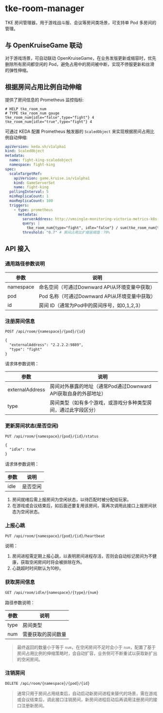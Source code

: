 # tke-room-manager

TKE 房间管理器，用于游戏战斗服、会议等房间类场景，可支持单 Pod 多房间的管理。

## 与 OpenKruiseGame 联动

对于游戏场景，可自动联动 OpenKruiseGame，在业务发版更新或缩容时，优先删除所有房间都空闲的 Pod，避免占用中的房间被中断，实现不停服更新和丝滑的弹性伸缩。

## 根据房间占用比例自动伸缩

提供了房间信息的 Prometheus 监控指标:

```promql
# HELP tke_room_num
# TYPE tke_room_num gauge
tke_room_num{idle="false",type="fight"} 4
tke_room_num{idle="true",type="fight"} 4
```

可通过 KEDA 配置 Prometheus 触发器的 `ScaledObject` 来实现根据房间占用比例自动伸缩:

```yaml
apiVersion: keda.sh/v1alpha1
kind: ScaledObject
metadata:
  name: fight-king-scaledobject
  namespace: fight-king
spec:
  scaleTargetRef:
    apiVersion: game.kruise.io/v1alpha1
    kind: GameServerSet
    name: fight-king
  pollingInterval: 5
  minReplicaCount: 1
  maxReplicaCount: 100
  triggers:
    - type: prometheus
      metadata:
        serverAddress: http://vmsingle-monitoring-victoria-metrics-k8s-stack.monitoring.svc.cluster.local:8429
        query: |
          tke_room_num{type="fight", idle="false"} / sum(tke_room_num{type="fight"})
        threshold: "0.7" # 房间占用比扩缩容阈值：70%

```

## API 接入

### 通用路径参数说明

| 参数      | 说明                                           |
| --------- | ---------------------------------------------- |
| namespace | 命名空间（可通过Downward API从环境变量中获取） |
| pod       | Pod 名称（可通过Downward API从环境变量中获取） |
| id        | 房间 ID（通常为Pod中的房间序号，如0,1,2,3）    |

### 注册房间信息

```txt
POST /api/room/{namespace}/{pod}/{id}

{
  "externalAddress": "2.2.2.2:9889",
  "type": "fight"
}
```

请求体参数说明：

| 参数            | 说明                                                            |
| --------------- | --------------------------------------------------------------- |
| externalAddress | 房间对外暴露的地址（通常Pod通过Downward API获取自身的外部地址） |
| type            | 房间类型（如有多个游戏，或游戏分多种类型房间，通过此字段区分）  |


### 更新房间状态(是否空闲)

```txt
PUT /api/room/{namespace}/{pod}/{id}/status

{
  "idle": true
}
```

请求体参数说明：

| 参数 | 说明     |
| ---- | -------- |
| idle | 是否空闲 |

1. 房间就绪后需上报房间为空闲状态，以待匹配时被分配给玩家。
2. 在游戏或会议结束后，如后面还要复用该房间，需再次调用此接口上报房间状态为空闲状态。

### 上报心跳

```txt
PUT /api/room/{namespace}/{pod}/{id}/heartbeat
```

说明：
1. 房间进程需定期上报心跳，以表明房间进程存活，否则会自动标记房间为不健康，获取空闲房间时将会被排除在外。
2. 心跳超时时间默认为10秒。

### 获取房间信息

```txt
GET /api/room/idle/{namespace}/{type}/{num}
```

路径参数说明：

| 参数 | 说明               |
| ---- | ------------------ |
| type | 房间类型           |
| num  | 需要获取的房间数量 |


> 最终返回的数量小于等于 `num`，在空闲房间不足时会小于 `num`，配置了基于房间占用比例的伸缩策略时，会自动扩容，业务侧可不断重试以获取新扩出的空闲房间。

### 注销房间

```txt
DELETE /api/room/{namespace}/{pod}/{id}
```

> 通常只用于房间占用结束后，自动启动新房间进程来替代的场景，需在游戏或会议结束后，调此接口注销房间，新房间进程启动后再调用注册房间的接口注册新房间。
